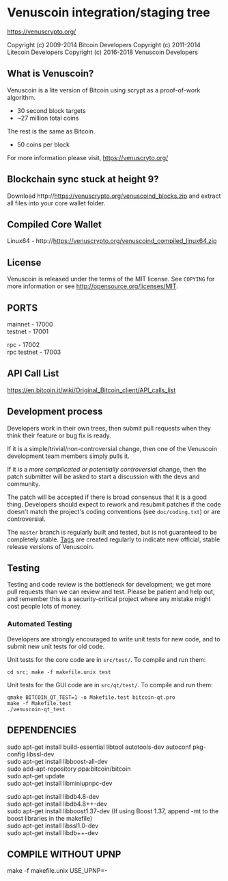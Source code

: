 Venuscoin integration/staging tree
================================

https://venuscrypto.org/

Copyright (c) 2009-2014 Bitcoin Developers
Copyright (c) 2011-2014 Litecoin Developers
Copyright (c) 2016-2018 Venuscoin Developers

What is Venuscoin?
----------------

Venuscoin is a lite version of Bitcoin using scrypt as a proof-of-work algorithm.
 - 30 second block targets
 - ~27 million total coins

The rest is the same as Bitcoin.
 - 50 coins per block

For more information please visit, https://venuscryto.org/

Blockchain sync stuck at height 9?
--------------------------------
Download http://https://venuscrypto.org/venuscoind_blocks.zip and extract all files into your core wallet folder.

Compiled Core Wallet
------------------
Linux64 - http://https://venuscrypto.org/venuscoind_compiled_linux64.zip

License
-------

Venuscoin is released under the terms of the MIT license. See `COPYING` for more
information or see http://opensource.org/licenses/MIT.

PORTS
------
mainnet - 17000     
testnet - 17001     
    
rpc - 17002     
rpc testnet - 17003     

API Call List    
--------------
https://en.bitcoin.it/wiki/Original_Bitcoin_client/API_calls_list    

    
Development process
-------------------

Developers work in their own trees, then submit pull requests when they think
their feature or bug fix is ready.

If it is a simple/trivial/non-controversial change, then one of the Venuscoin
development team members simply pulls it.

If it is a *more complicated or potentially controversial* change, then the patch
submitter will be asked to start a discussion with the devs and community.

The patch will be accepted if there is broad consensus that it is a good thing.
Developers should expect to rework and resubmit patches if the code doesn't
match the project's coding conventions (see `doc/coding.txt`) or are
controversial.

The `master` branch is regularly built and tested, but is not guaranteed to be
completely stable. [Tags](https://github.com/venuscoin-project/venuscoin/tags) are created
regularly to indicate new official, stable release versions of Venuscoin.

Testing
-------

Testing and code review is the bottleneck for development; we get more pull
requests than we can review and test. Please be patient and help out, and
remember this is a security-critical project where any mistake might cost people
lots of money.

### Automated Testing

Developers are strongly encouraged to write unit tests for new code, and to
submit new unit tests for old code.

Unit tests for the core code are in `src/test/`. To compile and run them:

    cd src; make -f makefile.unix test

Unit tests for the GUI code are in `src/qt/test/`. To compile and run them:

    qmake BITCOIN_QT_TEST=1 -o Makefile.test bitcoin-qt.pro
    make -f Makefile.test
    ./venuscoin-qt_test

DEPENDENCIES
------------
sudo apt-get install build-essential libtool autotools-dev autoconf pkg-config libssl-dev   
sudo apt-get install libboost-all-dev   
sudo add-apt-repository ppa:bitcoin/bitcoin     
sudo apt-get update     
sudo apt-get install libminiupnpc-dev    
    
sudo apt-get install libdb4.8-dev   
sudo apt-get install libdb4.8++-dev     
sudo apt-get install libboost1.37-dev (If using Boost 1.37, append -mt to the boost libraries in the makefile)      
sudo apt-get install libssl1.0-dev      
sudo apt-get install libdb++-dev    

COMPILE WITHOUT UPNP
--------------------
make -f makefile.unix USE_UPNP=-
